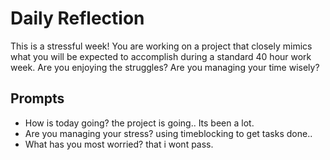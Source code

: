 # Daily Reflection
This is a stressful week! You are working on a project that closely mimics what you will be expected to accomplish during a standard 40 hour work week. Are you enjoying the struggles? Are you managing your time wisely? 

## Prompts
- How is today going? 
the project is going.. Its been a lot. 
- Are you managing your stress?
using timeblocking to get tasks done.. 
- What has you most worried?
that i wont pass. 